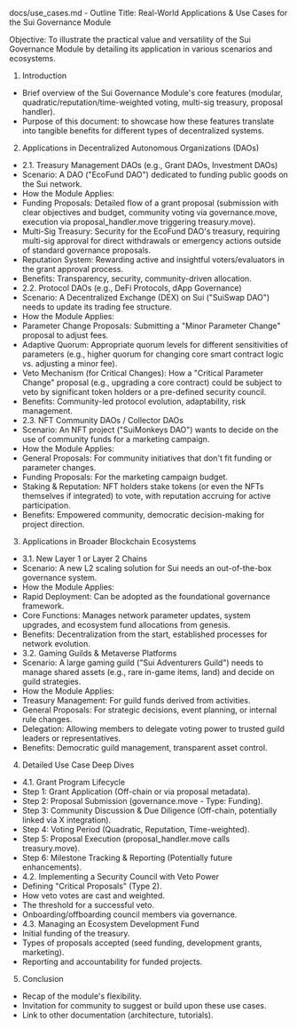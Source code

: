docs/use_cases.md - Outline
Title: Real-World Applications & Use Cases for the Sui Governance Module

Objective: To illustrate the practical value and versatility of the Sui Governance Module by detailing its application in various scenarios and ecosystems.

1. Introduction
* Brief overview of the Sui Governance Module's core features (modular, quadratic/reputation/time-weighted voting, multi-sig treasury, proposal handler).
* Purpose of this document: to showcase how these features translate into tangible benefits for different types of decentralized systems.

2. Applications in Decentralized Autonomous Organizations (DAOs)
* 2.1. Treasury Management DAOs (e.g., Grant DAOs, Investment DAOs)
* Scenario: A DAO ("EcoFund DAO") dedicated to funding public goods on the Sui network.
* How the Module Applies:
* Funding Proposals: Detailed flow of a grant proposal (submission with clear objectives and budget, community voting via governance.move, execution via proposal_handler.move triggering treasury.move).
* Multi-Sig Treasury: Security for the EcoFund DAO's treasury, requiring multi-sig approval for direct withdrawals or emergency actions outside of standard governance proposals.
* Reputation System: Rewarding active and insightful voters/evaluators in the grant approval process.
* Benefits: Transparency, security, community-driven allocation.
* 2.2. Protocol DAOs (e.g., DeFi Protocols, dApp Governance)
* Scenario: A Decentralized Exchange (DEX) on Sui ("SuiSwap DAO") needs to update its trading fee structure.
* How the Module Applies:
* Parameter Change Proposals: Submitting a "Minor Parameter Change" proposal to adjust fees.
* Adaptive Quorum: Appropriate quorum levels for different sensitivities of parameters (e.g., higher quorum for changing core smart contract logic vs. adjusting a minor fee).
* Veto Mechanism (for Critical Changes): How a "Critical Parameter Change" proposal (e.g., upgrading a core contract) could be subject to veto by significant token holders or a pre-defined security council.
* Benefits: Community-led protocol evolution, adaptability, risk management.
* 2.3. NFT Community DAOs / Collector DAOs
* Scenario: An NFT project ("SuiMonkeys DAO") wants to decide on the use of community funds for a marketing campaign.
* How the Module Applies:
* General Proposals: For community initiatives that don't fit funding or parameter changes.
* Funding Proposals: For the marketing campaign budget.
* Staking & Reputation: NFT holders stake tokens (or even the NFTs themselves if integrated) to vote, with reputation accruing for active participation.
* Benefits: Empowered community, democratic decision-making for project direction.

3. Applications in Broader Blockchain Ecosystems
* 3.1. New Layer 1 or Layer 2 Chains
* Scenario: A new L2 scaling solution for Sui needs an out-of-the-box governance system.
* How the Module Applies:
* Rapid Deployment: Can be adopted as the foundational governance framework.
* Core Functions: Manages network parameter updates, system upgrades, and ecosystem fund allocations from genesis.
* Benefits: Decentralization from the start, established processes for network evolution.
* 3.2. Gaming Guilds & Metaverse Platforms
* Scenario: A large gaming guild ("Sui Adventurers Guild") needs to manage shared assets (e.g., rare in-game items, land) and decide on guild strategies.
* How the Module Applies:
* Treasury Management: For guild funds derived from activities.
* General Proposals: For strategic decisions, event planning, or internal rule changes.
* Delegation: Allowing members to delegate voting power to trusted guild leaders or representatives.
* Benefits: Democratic guild management, transparent asset control.

4. Detailed Use Case Deep Dives
* 4.1. Grant Program Lifecycle
* Step 1: Grant Application (Off-chain or via proposal metadata).
* Step 2: Proposal Submission (governance.move - Type: Funding).
* Step 3: Community Discussion & Due Diligence (Off-chain, potentially linked via X integration).
* Step 4: Voting Period (Quadratic, Reputation, Time-weighted).
* Step 5: Proposal Execution (proposal_handler.move calls treasury.move).
* Step 6: Milestone Tracking & Reporting (Potentially future enhancements).
* 4.2. Implementing a Security Council with Veto Power
* Defining "Critical Proposals" (Type 2).
* How veto votes are cast and weighted.
* The threshold for a successful veto.
* Onboarding/offboarding council members via governance.
* 4.3. Managing an Ecosystem Development Fund
* Initial funding of the treasury.
* Types of proposals accepted (seed funding, development grants, marketing).
* Reporting and accountability for funded projects.

5. Conclusion
* Recap of the module's flexibility.
* Invitation for community to suggest or build upon these use cases.
* Link to other documentation (architecture, tutorials).
